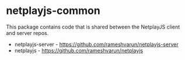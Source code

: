 # netplayjs-common

This package contains code that is shared between the NetplayJS client and server repos.

- netplayjs-server - https://github.com/rameshvarun/netplayjs-server
- netplayjs - https://github.com/rameshvarun/netplayjs
